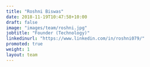 ```yaml
---
title: "Roshni Biswas"
date: 2018-11-19T10:47:58+10:00
draft: false
image: "images/team/roshni.jpg"
jobtitle: "Founder (Technology)"
linkedinurl: "https://www.linkedin.com/in/roshni079/"
promoted: true
weight: 1
layout: team
---
```

